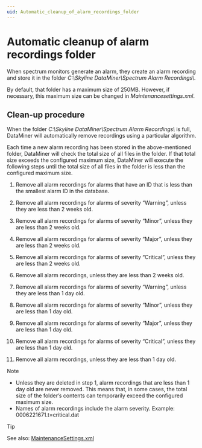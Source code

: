 ```yaml
---
uid: Automatic_cleanup_of_alarm_recordings_folder
---
```


# Automatic cleanup of alarm recordings folder

When spectrum monitors generate an alarm, they create an alarm recording and store it in the folder *C:\\Skyline DataMiner\\Spectrum Alarm Recordings\\*.

By default, that folder has a maximum size of 250MB. However, if necessary, this maximum size can be changed in *Maintenancesettings.xml*.

## Clean-up procedure

When the folder *C:\\Skyline DataMiner\\Spectrum Alarm Recordings\\* is full, DataMiner will automatically remove recordings using a particular algorithm.

Each time a new alarm recording has been stored in the above-mentioned folder, DataMiner will check the total size of all files in the folder. If that total size exceeds the configured maximum size, DataMiner will execute the following steps until the total size of all files in the folder is less than the configured maximum size.

1. Remove all alarm recordings for alarms that have an ID that is less than the smallest alarm ID in the database.

1. Remove all alarm recordings for alarms of severity “Warning”, unless they are less than 2 weeks old.

1. Remove all alarm recordings for alarms of severity “Minor”, unless they are less than 2 weeks old.

1. Remove all alarm recordings for alarms of severity “Major”, unless they are less than 2 weeks old.

1. Remove all alarm recordings for alarms of severity “Critical”, unless they are less than 2 weeks old.

1. Remove all alarm recordings, unless they are less than 2 weeks old.

1. Remove all alarm recordings for alarms of severity “Warning”, unless they are less than 1 day old.

1. Remove all alarm recordings for alarms of severity “Minor”, unless they are less than 1 day old.

1. Remove all alarm recordings for alarms of severity “Major”, unless they are less than 1 day old.

1. Remove all alarm recordings for alarms of severity “Critical”, unless they are less than 1 day old.

1. Remove all alarm recordings, unless they are less than 1 day old.

> [!NOTE]
>
> - Unless they are deleted in step 1, alarm recordings that are less than 1 day old are never removed. This means that, in some cases, the total size of the folder’s contents can temporarily exceed the configured maximum size.
> - Names of alarm recordings include the alarm severity. Example: 0006221671.t=critical.dat

> [!TIP]
> See also: [MaintenanceSettings.xml](xref:MaintenanceSettings_xml)
